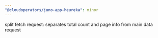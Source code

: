 ```yaml
---
"@cloudoperators/juno-app-heureka": minor
---
```


split fetch request: separates total count and page info from main data request
